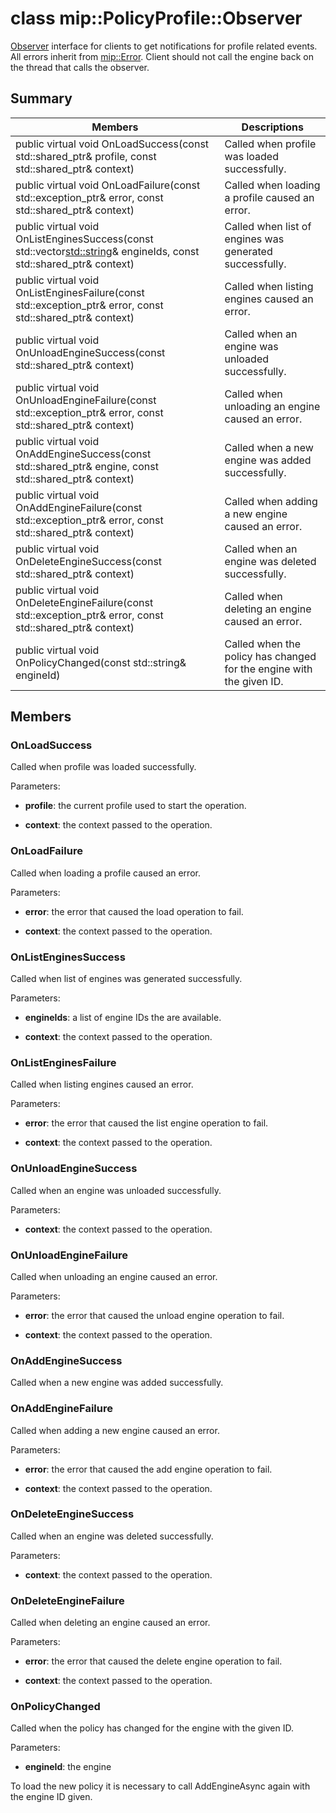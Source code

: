 # class mip::PolicyProfile::Observer 
[Observer](class_mip_policyprofile_observer.md) interface for clients to get notifications for profile related events.
All errors inherit from [mip::Error](class_mip_error.md). 
Client should not call the engine back on the thread that calls the observer.
  
## Summary
 Members                        | Descriptions                                
--------------------------------|---------------------------------------------
public virtual void OnLoadSuccess(const std::shared_ptr<PolicyProfile>& profile, const std::shared_ptr<void>& context)  |  Called when profile was loaded successfully.
public virtual void OnLoadFailure(const std::exception_ptr& error, const std::shared_ptr<void>& context)  |  Called when loading a profile caused an error.
public virtual void OnListEnginesSuccess(const std::vector<std::string>& engineIds, const std::shared_ptr<void>& context)  |  Called when list of engines was generated successfully.
public virtual void OnListEnginesFailure(const std::exception_ptr& error, const std::shared_ptr<void>& context)  |  Called when listing engines caused an error.
public virtual void OnUnloadEngineSuccess(const std::shared_ptr<void>& context)  |  Called when an engine was unloaded successfully.
public virtual void OnUnloadEngineFailure(const std::exception_ptr& error, const std::shared_ptr<void>& context)  |  Called when unloading an engine caused an error.
public virtual void OnAddEngineSuccess(const std::shared_ptr<PolicyEngine>& engine, const std::shared_ptr<void>& context)  |  Called when a new engine was added successfully.
public virtual void OnAddEngineFailure(const std::exception_ptr& error, const std::shared_ptr<void>& context)  |  Called when adding a new engine caused an error.
public virtual void OnDeleteEngineSuccess(const std::shared_ptr<void>& context)  |  Called when an engine was deleted successfully.
public virtual void OnDeleteEngineFailure(const std::exception_ptr& error, const std::shared_ptr<void>& context)  |  Called when deleting an engine caused an error.
 public virtual void OnPolicyChanged(const std::string& engineId)  |  Called when the policy has changed for the engine with the given ID.
  
## Members
  
### OnLoadSuccess
Called when profile was loaded successfully.

Parameters:  
* **profile**: the current profile used to start the operation. 


* **context**: the context passed to the operation.


  
### OnLoadFailure
Called when loading a profile caused an error.

Parameters:  
* **error**: the error that caused the load operation to fail. 


* **context**: the context passed to the operation.


  
### OnListEnginesSuccess
Called when list of engines was generated successfully.

Parameters:  
* **engineIds**: a list of engine IDs the are available. 


* **context**: the context passed to the operation.


  
### OnListEnginesFailure
Called when listing engines caused an error.

Parameters:  
* **error**: the error that caused the list engine operation to fail. 


* **context**: the context passed to the operation.


  
### OnUnloadEngineSuccess
Called when an engine was unloaded successfully.

Parameters:  
* **context**: the context passed to the operation.


  
### OnUnloadEngineFailure
Called when unloading an engine caused an error.

Parameters:  
* **error**: the error that caused the unload engine operation to fail. 


* **context**: the context passed to the operation.


  
### OnAddEngineSuccess
Called when a new engine was added successfully.
  
### OnAddEngineFailure
Called when adding a new engine caused an error.

Parameters:  
* **error**: the error that caused the add engine operation to fail. 


* **context**: the context passed to the operation.


  
### OnDeleteEngineSuccess
Called when an engine was deleted successfully.

Parameters:  
* **context**: the context passed to the operation.


  
### OnDeleteEngineFailure
Called when deleting an engine caused an error.

Parameters:  
* **error**: the error that caused the delete engine operation to fail. 


* **context**: the context passed to the operation.


  
### OnPolicyChanged
Called when the policy has changed for the engine with the given ID.

Parameters:  
* **engineId**: the engine 


To load the new policy it is necessary to call AddEngineAsync again with the engine ID given.
